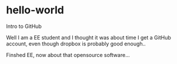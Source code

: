# hello-world
Intro to GitHub

Well I am a EE student and I thought it was about time I get a GitHub account, even though dropbox is probably good enough..


Finshed EE, now about that opensource software...

